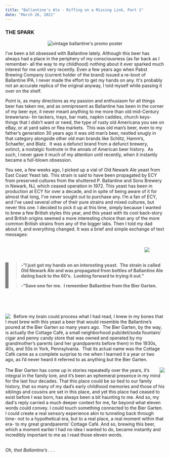 ```yaml
---
title: "Ballantine's Ale - Riffing on a Missing Link, Part 1"
date: "March 26, 2021"
---
```


### THE SPARK

<p align="center">
    <img src='https://counterpointbrewingandblending.files.wordpress.com/2021/03/ballantines-party-tip.jpg?w=322' alt="vintage ballantine's promo poster" />
</p>

I’ve been a bit obsessed with Ballantine lately.  Although this beer has always had a place in the periphery of my consciousness (as far back as I remember- all the way to my childhood) nothing about it ever sparked much interest for me until very recently.  Even a few years ago when Pabst Brewing Company (current holder of the brand) issued a re-boot of Ballantine IPA, I never made the effort to get my hands on any.  It's probably not an accurate replica of the original anyway, I told myself while passing it over on the shelf. 

Point is, as many directions as my passion and enthusiasm for all things beer has taken me, and as omnipresent as Ballantine has been in the corner of my beer eye, it never meant anything to me more than old mid-Century breweriana- tin tackers, trays, bar mats, napkin caddies, church keys- things that I didn’t want or need, the type of rusty old Americana you see on eBay, or at yard sales or flea markets.  This was old man’s beer, even to my father’s generation 30 years ago it was old man’s beer, nestled snugly in that category alongside other old man brands like Schlitz, Hamm’s, Schaefer, and Blatz.  It was a defunct brand from a defunct brewery, extinct, a nostalgic footnote in the annals of American beer history.  As such, I never gave it much of my attention until recently, when it instantly became a full-blown obsession.

You see, a few weeks ago, I picked up a vial of Old Newark Ale yeast from East Coast Yeast lab.  This strain is said to have been propagated by ECY from preserved cultures from the shuttered P. Ballantine and Sons Brewery in Newark, NJ, which ceased operation in 1972.  This yeast has been in production at ECY for over a decade, and in spite of being aware of it for almost that long, I’ve never sought out to purchase any.  I’m a fan of ECY, and I’ve used several other of their pure strains and mixed cultures, but never this one.  I decided to pick it up at this time, simply because I wanted to brew a few British styles this year, and this yeast with its cool back-story and British origins seemed a more interesting choice than any of the more common British strains from any of the bigger labs.  Then I told my dad about it, and everything changed.  It was a brief and simple exchange of text messages:

<div style='margin: 5rem 0; border-left: 10px solid gray'>
<img src='https://counterpointbrewingandblending.files.wordpress.com/2021/03/old-newark.jpg?w=150' style='float: right; margin-top: -3rem; margin-right: 3rem' />

>  **-“I just got my hands on an interesting yeast.  The strain is called Old Newark Ale and was propagated from bottles of Ballantine Ale dating back to the 60’s.  Looking forward to trying it out.”**

>  **-“Save one for me.  I remember Ballantine from the Bier Garten.**
</div>

<div>
<img src='https://counterpointbrewingandblending.files.wordpress.com/2021/03/cottage-cafe.jpg?w=400' style='float: left; margin-right: 10px'/>
Before my brain could process what I had read, I knew in my bones that I must brew with this yeast a beer that would resemble the Ballantine’s poured at the Bier Garten so many years ago.  The Bier Garten, by the way, is actually the Cottage Café, a small neighborhood pub/deli/soda fountain/ cigar and penny candy store that was owned and operated by my grandmother’s parents (and her grandparents before them) in the 1930s, 40s, and 50s in York, Pennsylvania.  That its actual name was the Cottage Café came as a complete surprise to me when I learned it a year or two ago, as I’d never heard it referred to as anything but the Bier Garten.
</div>
<br/>
<div>
<img src='https://counterpointbrewingandblending.files.wordpress.com/2021/03/cottage-cafe-interior.jpg?w=400' style='float: right'/>
The Bier Garten has come up in stories repeatedly over the years, it’s integral in the family lore, and it’s been an ephemeral presence in my mind for the last four decades.  That this place could be so tied to our family history, that so many of my dad’s early childhood memories and those of his siblings and cousins are set in this place, and yet this place had ceased to exist before I was born, has always been a bit haunting to me.  And so, my dad's reply carried a much deeper context for me, far beyond what eleven words could convey.  I could touch something connected to the Bier Garten.  I could create a real sensory experience akin to tunneling back through time- not to a hypothetical era, but to a real place, a real moment within that era-  to my great grandparents’ Cottage Café.  And so, brewing this beer, which a moment earlier I had no idea I wanted to do, became instantly and incredibly important to me as I read those eleven words. 
</div>
<div><br/><div>

_Oh, that Ballantine’s . . ._
